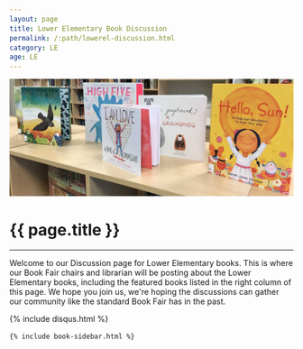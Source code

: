 ```yaml
---
layout: page
title: Lower Elementary Book Discussion
permalink: /:path/lowerel-discussion.html
category: LE
age: LE
---
```


<div class="row">
  <div class="col">
  <img src="./images/header.jpg" class="rounded mx-auto d-block img-fluid" alt="Selection of Books as a decorative header">
    <div class="jumbotron bg-transparent">
      <h1 class="display-4">{{ page.title }}</h1>
      <hr class="my-4">
      <p class="lead">Welcome to our Discussion page for Lower Elementary books. This is where our Book Fair chairs and librarian will be posting about the Lower Elementary books, including the featured books listed in the right column of this page. We hope you join us, we're hoping the discussions can gather our community like the standard Book Fair has in the past.</p>
    </div>
  </div>
</div>
<div class="row">
  <div class="col-md-9">

  {% include disqus.html %}
                    
  </div>
  <div class="col-md-3 book-sidebar">
    
    {% include book-sidebar.html %}

  </div>
</div>

